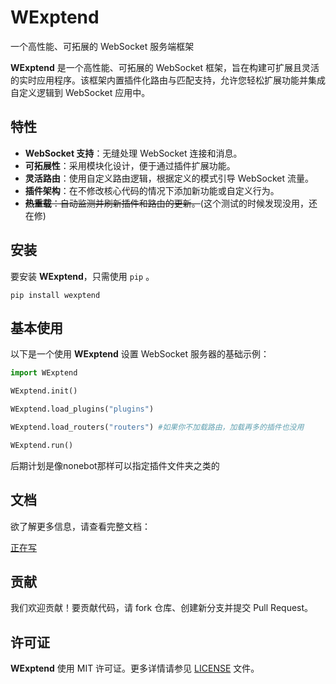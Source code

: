 # WExptend
一个高性能、可拓展的 WebSocket 服务端框架

**WExptend** 是一个高性能、可拓展的 WebSocket 框架，旨在构建可扩展且灵活的实时应用程序。该框架内置插件化路由与匹配支持，允许您轻松扩展功能并集成自定义逻辑到 WebSocket 应用中。

## 特性

- **WebSocket 支持**：无缝处理 WebSocket 连接和消息。
- **可拓展性**：采用模块化设计，便于通过插件扩展功能。
- **灵活路由**：使用自定义路由逻辑，根据定义的模式引导 WebSocket 流量。
- **插件架构**：在不修改核心代码的情况下添加新功能或自定义行为。
- ~~**热重载**：自动监测并刷新插件和路由的更新。~~(这个测试的时候发现没用，还在修)

## 安装

要安装 **WExptend**，只需使用 `pip` 。

```shell
pip install wexptend
```

## 基本使用

以下是一个使用 **WExptend** 设置 WebSocket 服务器的基础示例：

```py
import WExptend

WExptend.init()

WExptend.load_plugins("plugins")

WExptend.load_routers("routers") #如果你不加载路由，加载再多的插件也没用

WExptend.run()
```

后期计划是像nonebot那样可以指定插件文件夹之类的

## 文档

欲了解更多信息，请查看完整文档：

[正在写](#)

## 贡献

我们欢迎贡献！要贡献代码，请 fork 仓库、创建新分支并提交 Pull Request。

## 许可证

**WExptend** 使用 MIT 许可证。更多详情请参见 [LICENSE](LICENSE) 文件。
